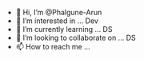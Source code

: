 - 👋 Hi, I’m @Phalgune-Arun
- 👀 I’m interested in ... Dev
- 🌱 I’m currently learning ... DS
- 💞️ I’m looking to collaborate on ... DS
- 📫 How to reach me ...

<!---
Phalgune-Arun/Phalgune-Arun is a ✨ special ✨ repository because its `README.md` (this file) appears on your GitHub profile.
You can click the Preview link to take a look at your changes.
--->
